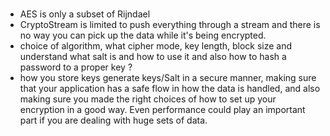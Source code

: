 #
* AES is only a subset of Rijndael
*  CryptoStream is limited to push everything through a stream and there is no way you can pick up the data while it's being encrypted.
*  choice of algorithm, what cipher mode, key length, block size and understand what salt is and how to use it and also how to hash a password to a proper key ?
* how you store keys generate keys/Salt in a secure manner, making sure that your application has a safe flow in how the data is handled, and also making sure you made the right choices of how to set up your encryption in a good way. Even performance could play an important part if you are dealing with huge sets of data.